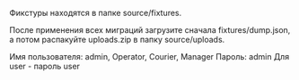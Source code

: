 Фикстуры находятся в папке source/fixtures.

После применения всех миграций загрузите сначала fixtures/dump.json, а потом распакуйте uploads.zip в папку source/uploads.

Имя пользователя: admin, Operator, Courier, Manager
Пароль: admin
Для user - пароль user

